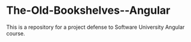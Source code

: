 # The-Old-Bookshelves--Angular
This is a repository for a project defense to Software University Angular course.
